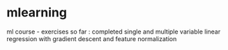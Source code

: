 # mlearning
ml course - exercises
so far : completed single and multiple variable linear regression with gradient
descent and feature normalization
